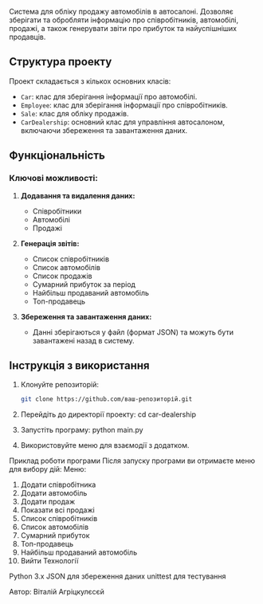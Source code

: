 Система для обліку продажу автомобілів в автосалоні. Дозволяє зберігати та обробляти інформацію про співробітників, автомобілі, продажі, а також генерувати звіти про прибуток та найуспішніших продавців.

## Структура проекту

Проект складається з кількох основних класів:

- `Car`: клас для зберігання інформації про автомобілі.
- `Employee`: клас для зберігання інформації про співробітників.
- `Sale`: клас для обліку продажів.
- `CarDealership`: основний клас для управління автосалоном, включаючи збереження та завантаження даних.

## Функціональність

### Ключові можливості:

1. **Додавання та видалення даних:**
   - Співробітники
   - Автомобілі
   - Продажі

2. **Генерація звітів:**
   - Список співробітників
   - Список автомобілів
   - Список продажів
   - Сумарний прибуток за період
   - Найбільш продаваний автомобіль
   - Топ-продавець

3. **Збереження та завантаження даних:**
   - Данні зберігаються у файл (формат JSON) та можуть бути завантажені назад в систему.

## Інструкція з використання

1. Клонуйте репозиторій:
   ```bash
   git clone https://github.com/ваш-репозиторій.git
   
2. Перейдіть до директорії проекту:
cd car-dealership

3. Запустіть програму:
python main.py

4. Використовуйте меню для взаємодії з додатком.

Приклад роботи програми
Після запуску програми ви отримаєте меню для вибору дій:
Меню:
1. Додати співробітника
2. Додати автомобіль
3. Додати продаж
4. Показати всі продажі
5. Список співробітників
6. Список автомобілів
7. Сумарний прибуток
8. Топ-продавець
9. Найбільш продаваний автомобіль
10. Вийти
Технології

Python 3.x
JSON для збереження даних
unittest для тестування

Автор: Віталій Агріцкулєсєй
